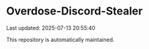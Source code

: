 # Overdose-Discord-Stealer

Last updated: 2025-07-13 20:55:40

This repository is automatically maintained.

